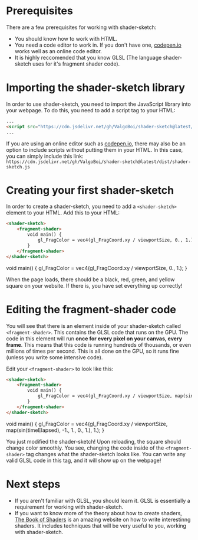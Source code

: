 <script src="../shader-sketch.js"></script>

# Prerequisites
There are a few prerequisites for working with shader-sketch:
- You should know how to work with HTML.
- You need a code editor to work in. If you don't have one, [codepen.io](https://codepen.io/) works well as an online code editor.
- It is highly reccomended that you know GLSL (The language shader-sketch uses for it's fragment shader code).

# Importing the shader-sketch library
In order to use shader-sketch, you need to import the JavaScript library into your webpage. To do this, you need to add a script tag to your HTML:

```html
...
<script src="https://cdn.jsdelivr.net/gh/ValgoBoi/shader-sketch@latest/dist/shader-sketch.js"></script>
...
```

If you are using an online editor such as [codepen.io](https://codepen.io/), there may also be an option to include scripts without putting them in your HTML. In this case, you can simply include this link: `https://cdn.jsdelivr.net/gh/ValgoBoi/shader-sketch@latest/dist/shader-sketch.js`

# Creating your first shader-sketch
In order to create a shader-sketch, you need to add a `<shader-sketch>` element to your HTML. Add this to your HTML:

```html
<shader-sketch>
    <fragment-shader>
        void main() {
            gl_FragColor = vec4(gl_FragCoord.xy / viewportSize, 0., 1.);
        }
    </fragment-shader>
</shader-sketch>
```
<shader-sketch>
    <fragment-shader>
        void main() {
            gl_FragColor = vec4(gl_FragCoord.xy / viewportSize, 0., 1.);
        }
    </fragment-shader>
</shader-sketch>

When the page loads, there should be a black, red, green, and yellow square on your website. If there is, you have set everything up correctly!

# Editing the fragment-shader code
You will see that there is an element inside of your shader-sketch called `<fragment-shader>`. This contains the GLSL code that runs on the GPU. The code in this element will run **once for every pixel on your canvas, every frame**. This means that this code is running hundreds of thousands, or even millions of times per second. This is all done on the GPU, so it runs fine (unless you write some intensive code).

Edit your `<fragment-shader>` to look like this:
```html
<shader-sketch>
    <fragment-shader>
        void main() {
            gl_FragColor = vec4(gl_FragCoord.xy / viewportSize, map(sin(timeElapsed), -1., 1., 0., 1.), 1.);
        }
    </fragment-shader>
</shader-sketch>
```
<shader-sketch>
    <fragment-shader>
        void main() {
            gl_FragColor = vec4(gl_FragCoord.xy / viewportSize, map(sin(timeElapsed), -1., 1., 0., 1.), 1.);
        }
    </fragment-shader>
</shader-sketch>

You just modified the shader-sketch! Upon reloading, the square should change color smoothly. You see, changing the code inside of the `<fragment-shader>` tag changes what the shader-sketch looks like. You can write any valid GLSL code in this tag, and it will show up on the webpage!

# Next steps
- If you aren't familiar with GLSL, you should learn it. GLSL is essentially a requirement for working with shader-sketch.
- If you want to know more of the theory about how to create shaders, [The Book of Shaders](https://thebookofshaders.com/) is an amazing website on how to write interestinng shaders. It includes techniques that will be very useful to you, working with shader-sketch.